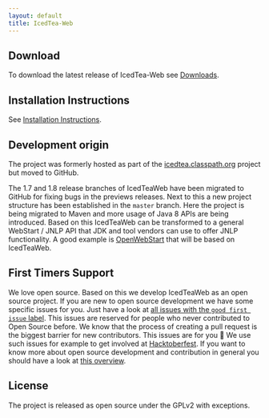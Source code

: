 ```yaml
---
layout: default
title: IcedTea-Web
---
```


## Download
To download the latest release of IcedTea-Web see [Downloads](./downloads).

## Installation Instructions
See [Installation Instructions](./installation).

## Development origin
The project was formerly hosted as part of the [icedtea.classpath.org](https://icedtea.classpath.org) project but moved to GitHub.

The 1.7 and 1.8 release branches of IcedTeaWeb have been migrated to GitHub for fixing bugs in the previews releases.
Next to this a new project structure has been established in the `master` branch.
Here the project is being migrated to Maven and more usage of Java 8 APIs are being introduced.
Based on this IcedTeaWeb can be transformed to a general WebStart / JNLP API that JDK and tool vendors can use to offer JNLP functionality.
A good example is [OpenWebStart](https://openwebstart.com/) that will be based on IcedTeaWeb.

## First Timers Support
We love open source. Based on this we develop IcedTeaWeb as an open source project.
If you are new to open source development we have some specific issues for you.
Just have a look at [all issues with the `good first issue` label](https://github.com/AdoptOpenJDK/IcedTea-Web/issues?q=is%3Aopen+is%3Aissue+label%3A%22good+first+issue%22).
This issues are reserved for people who never contributed to Open Source before.
We know that the process of creating a pull request is the biggest barrier for new contributors.
This issues are for you 💝 We use such issues for example to get involved at [Hacktoberfest](https://hacktoberfest.digitalocean.com).
If you want to know more about open source development and contribution in general you should have a look at [this overview](https://github.com/firstcontributions/first-contributions).

## License
The project is released as open source under the GPLv2 with exceptions.

